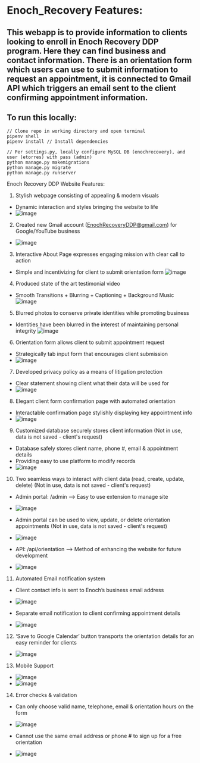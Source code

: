 # Enoch_Recovery Features:

## This webapp is to provide information to clients looking to enroll in Enoch Recovery DDP program. Here they can find business and contact information. There is an orientation form which users can use to submit information to request an appointment, it is connected to Gmail API which triggers an email sent to the client confirming appointment information.

## To run this locally:
```
// Clone repo in working directory and open terminal
pipenv shell
pipenv install // Install dependencies

// Per settings.py, locally configure MySQL DB (enochrecovery), and user (etorres) with pass (admin)
python manage.py makemigrations
python manage.py migrate
python manage.py runserver
```

Enoch Recovery DDP Website Features:
1. Stylish webpage consisting of appealing & modern visuals
- Dynamic interaction and styles bringing the website to life
- ![image](https://github.com/CruzPy/Enoch_Recovery/assets/18451622/f2cd5ba6-a4b3-47e8-a281-4b059440cda9)

2. Created new Gmail account (EnochRecoveryDDP@gmail.com) for Google/YouTube business
- ![image](https://github.com/CruzPy/Enoch_Recovery/assets/18451622/1b98aba1-b8db-40c1-b86e-1a508ba2e0f7)

3. Interactive About Page expresses engaging mission with clear call to action
- Simple and incentivizing for client to submit orientation form
 ![image](https://github.com/CruzPy/Enoch_Recovery/assets/18451622/91f79769-8e40-46c7-a681-3832674157ed)

4. Produced state of the art testimonial video
- Smooth Transitions + Blurring + Captioning + Background Music
 ![image](https://github.com/CruzPy/Enoch_Recovery/assets/18451622/49fd055c-2573-4723-ae33-5efa533489d1)

5. Blurred photos to conserve private identities while promoting business 
- Identities have been blurred in the interest of maintaining personal integrity
 ![image](https://github.com/CruzPy/Enoch_Recovery/assets/18451622/c32d53e2-8fd2-4014-aadf-db23a9d7832d)

6. Orientation form allows client to submit appointment request
- Strategically tab input form that encourages client submission
- ![image](https://github.com/CruzPy/Enoch_Recovery/assets/18451622/d24464bb-1e43-4fab-a236-acaa841f4b93)


7. Developed privacy policy as a means of litigation protection
- Clear statement showing client what their data will be used for
- ![image](https://github.com/CruzPy/Enoch_Recovery/assets/18451622/66782c23-c1d2-4c4d-8219-b8e8eb6222fb)

8. Elegant client form confirmation page with automated orientation 
- Interactable confirmation page stylishly displaying key appointment info
- ![image](https://github.com/CruzPy/Enoch_Recovery/assets/18451622/db2a00b3-08a5-42ec-9add-b4d825b5b6ff)

9. Customized database securely stores client information (Not in use, data is not saved - client's request)
- Database safely stores client name, phone #, email & appointment details
- Providing easy to use platform to modify records
- ![image](https://github.com/CruzPy/Enoch_Recovery/assets/18451622/a034b7e9-098e-4737-8eff-c1590d9f2d6a)

10. Two seamless ways to interact with client data (read, create, update, delete) (Not in use, data is not saved - client's request)
- Admin portal: /admin --> Easy to use extension to manage site
- ![image](https://github.com/CruzPy/Enoch_Recovery/assets/18451622/4acda341-130f-474e-8621-5efaf58f0a58)

-	Admin portal can be used to view, update, or delete orientation appointments (Not in use, data is not saved - client's request)
-	![image](https://github.com/CruzPy/Enoch_Recovery/assets/18451622/43dcbf47-9c99-4ac6-9501-93cb93fe39f1)

- API: /api/orientation --> Method of enhancing the website for future development 
- ![image](https://github.com/CruzPy/Enoch_Recovery/assets/18451622/693ddf6b-94d2-486a-ae2a-7970bab21009)

11. Automated Email notification system
- Client contact info is sent to Enoch’s business email address
- ![image](https://github.com/CruzPy/Enoch_Recovery/assets/18451622/14ff69aa-4de7-4f3d-a294-e7836c8655eb)

- Separate email notification to client confirming appointment details
- ![image](https://github.com/CruzPy/Enoch_Recovery/assets/18451622/44f54bc9-90d7-43a1-87c1-94c36ad8124e)

12. ‘Save to Google Calendar’ button transports the orientation details for an easy reminder for clients
- ![image](https://github.com/CruzPy/Enoch_Recovery/assets/18451622/9adfa488-2459-4bfc-b71e-3c12c45d6579)

13. Mobile Support
- ![image](https://github.com/CruzPy/Enoch_Recovery/assets/18451622/518eac85-c320-46c7-84a0-6ef25673b93d)
- ![image](https://github.com/CruzPy/Enoch_Recovery/assets/18451622/114ceff4-7629-4689-a4c6-4f384b199f03)

14. Error checks & validation 
- Can only choose valid name, telephone, email & orientation hours on the form
- ![image](https://github.com/CruzPy/Enoch_Recovery/assets/18451622/1da6aabb-0bf9-41aa-b982-68591bb18c32)

- Cannot use the same email address or phone # to sign up for a free orientation
- ![image](https://github.com/CruzPy/Enoch_Recovery/assets/18451622/4a49069b-12fe-4792-9e5b-a932c084a8b3)

